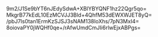 9m2/J1Se9bYT6nJEdySdwA+XBlYBYQNF1hz22Qgr5qo=
MkgrB77kEdL10EzMCVJJ3Bld+4QhfM53dEWXWJET8yQ=
/pbJ7ls0tan1ErmKzSJSJ3sNAM138loXhs/7pN3MxI4=
8oiovaPY0jWQHf0qe+/rAfwUmdCmJIi6rlwEjxABPgs=

